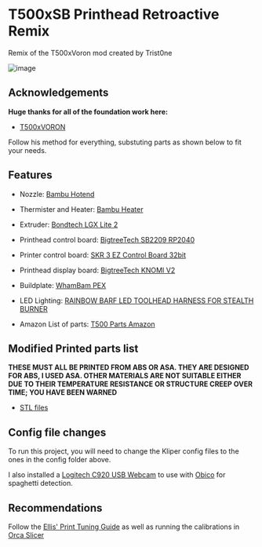 
# T500xSB Printhead Retroactive Remix

Remix of the T500xVoron mod created by Trist0ne

![image](https://github.com/retr04ctive/T500xSB/assets/112026844/7a4d6a8f-9080-43c7-9e43-d836320a14c2)

## Acknowledgements

**Huge thanks for all of the foundation work here:**

 - [T500xVORON](https://github.com/Trist0ne/T500xVORON)

 Follow his method for everything, substuting parts as shown below to fit your needs.

 


## Features

* Nozzle: [Bambu Hotend](https://www.amazon.com/dp/B0C8JZ788Y/?coliid=IKF3QMVWG7M26&colid=246Z1N1LOHGAH&psc=1&ref_=list_c_wl_lv_ov_lig_dp_it)
* Thermister and Heater: [Bambu Heater](https://www.amazon.com/dp/B0BW3WXVNR/?coliid=I27RHMRRU0CMGD&colid=246Z1N1LOHGAH&ref_=list_c_wl_lv_ov_lig_dp_it&th=1)
* Extruder: [Bondtech LGX Lite 2](https://www.amazon.com/dp/B0CMDHJRZ8/?coliid=ITTDOWZC24GLZ&colid=246Z1N1LOHGAH&psc=1&ref_=list_c_wl_lv_ov_lig_dp_it)
* Printhead control board: [BigtreeTech SB2209 RP2040](https://biqu.equipment/products/bigtreetech-ebb-sb2209-can-v1-0)
* Printer control board: [SKR 3 EZ Control Board 32bit](https://www.amazon.com/dp/B0B1WQ9B8L/?coliid=I1KHAT16GG5KIG&colid=246Z1N1LOHGAH&ref_=list_c_wl_lv_ov_lig_dp_it&th=1)
* Printhead display board: [BigtreeTech KNOMI V2](https://biqu.equipment/products/bigtreetech-knomi-v1-0?_pos=1&_psq=knomi&_ss=e&_v=1.0&variant=40556258459746)
* Buildplate: [WhamBam PEX](https://www.whambamsystems.com/products/flexi-plate-with-pre-installed-pex-build-surface-510-x-510-creality-cr-10-s5_)
* LED Lighting: [RAINBOW BARF LED TOOLHEAD HARNESS FOR STEALTH BURNER](https://kb-3d.com/store/printer-specific-harnesses/566-rainbow-barf-led-toolhead-harness-for-stealth-burner-1653783045189.html)

* Amazon List of parts: [T500 Parts Amazon](https://www.amazon.com/hz/wishlist/ls/246Z1N1LOHGAH?ref_=wl_share)




## Modified Printed parts list

**THESE MUST ALL BE PRINTED FROM ABS OR ASA. THEY ARE DESIGNED FOR ABS, I USED ASA. OTHER MATERIALS ARE NOT SUITABLE EITHER DUE TO THEIR TEMPERATURE RESISTANCE OR STRUCTURE CREEP OVER TIME; YOU HAVE BEEN WARNED**

* [STL files](https://github.com/retr04ctive/T500xSB/tree/primary/STL)
    

## Config file changes

To run this project, you will need to change the Kliper config files to the ones in the config folder above.

I also installed a [Logitech C920 USB Webcam](https://www.logitech.com/en-ch/products/webcams/c920-pro-hd-webcam.960-001055.html) to use with [Obico](https://www.obico.io/) for spaghetti detection.

## Recommendations

Follow the [Ellis' Print Tuning Guide](https://ellis3dp.com/Print-Tuning-Guide/articles/index_tuning.html) as well as running the calibrations in [Orca Slicer](https://github.com/SoftFever/OrcaSlicer/wiki/Calibration)





